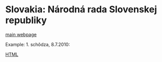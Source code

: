 # Slovakia: Národná rada Slovenskej republiky

[main webpage](https://tv.nrsr.sk/)

Example: 1. schôdza, 8.7.2010:

[HTML](https://tv.nrsr.sk/archiv/schodza/5/1?page=1)


